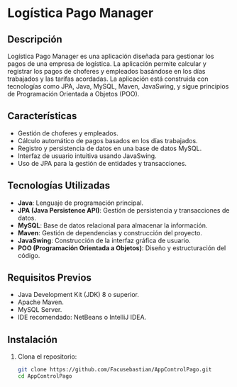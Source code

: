 # Logística Pago Manager

## Descripción
Logística Pago Manager es una aplicación diseñada para gestionar los pagos de una empresa de logística. La aplicación permite calcular y registrar los pagos de choferes y empleados basándose en los días trabajados y las tarifas acordadas. La aplicación está construida con tecnologías como JPA, Java, MySQL, Maven, JavaSwing, y sigue principios de Programación Orientada a Objetos (POO).

## Características
- Gestión de choferes y empleados.
- Cálculo automático de pagos basados en los días trabajados.
- Registro y persistencia de datos en una base de datos MySQL.
- Interfaz de usuario intuitiva usando JavaSwing.
- Uso de JPA para la gestión de entidades y transacciones.

## Tecnologías Utilizadas
- **Java**: Lenguaje de programación principal.
- **JPA (Java Persistence API)**: Gestión de persistencia y transacciones de datos.
- **MySQL**: Base de datos relacional para almacenar la información.
- **Maven**: Gestión de dependencias y construcción del proyecto.
- **JavaSwing**: Construcción de la interfaz gráfica de usuario.
- **POO (Programación Orientada a Objetos)**: Diseño y estructuración del código.

## Requisitos Previos
- Java Development Kit (JDK) 8 o superior.
- Apache Maven.
- MySQL Server.
- IDE recomendado: NetBeans o IntelliJ IDEA.

## Instalación

1. Clona el repositorio:
   ```sh
   git clone https://github.com/Facusebastian/AppControlPago.git
   cd AppControlPago
